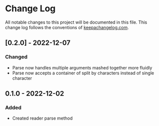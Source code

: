 # Change Log
All notable changes to this project will be documented in this file. This change log follows the conventions of [keepachangelog.com](http://keepachangelog.com/).

## [0.2.0] - 2022-12-07
### Changed
- Parse now handles multiple arguments mashed together more fluidly
- Parse now accepts a container of split by characters instead of single character

## 0.1.0 - 2022-12-02
### Added
- Created reader parse method